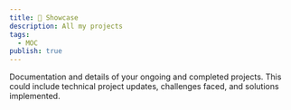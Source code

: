 ```yaml
---
title: 🎉 Showcase
description: All my projects
tags:
  - MOC
publish: true
---
```


Documentation and details of your ongoing and completed projects. This could include technical project updates, challenges faced, and solutions implemented.


